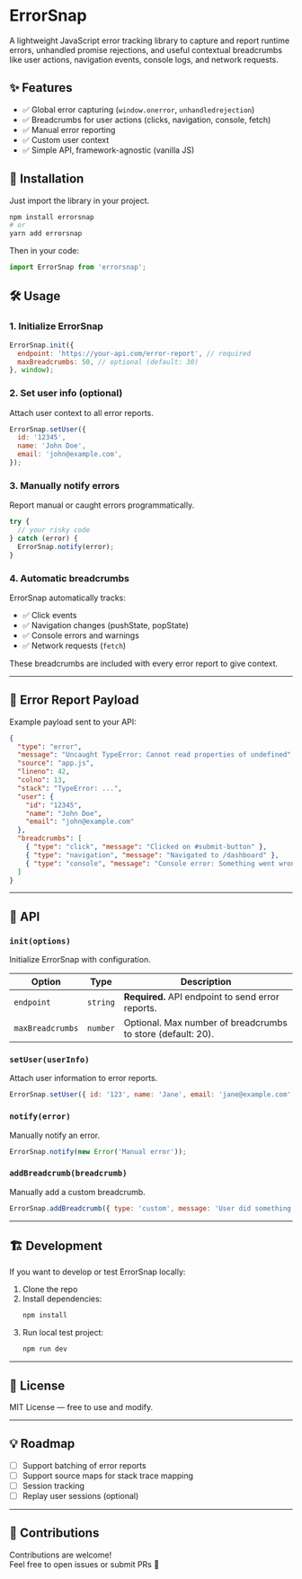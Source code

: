 # ErrorSnap

A lightweight JavaScript error tracking library to capture and report runtime errors, unhandled promise rejections, and useful contextual breadcrumbs like user actions, navigation events, console logs, and network requests.

## ✨ Features

- ✅ Global error capturing (`window.onerror`, `unhandledrejection`)
- ✅ Breadcrumbs for user actions (clicks, navigation, console, fetch)
- ✅ Manual error reporting
- ✅ Custom user context
- ✅ Simple API, framework-agnostic (vanilla JS)

## 🚀 Installation

Just import the library in your project.

```bash
npm install errorsnap
# or
yarn add errorsnap
```

Then in your code:

```javascript
import ErrorSnap from 'errorsnap';
```

## 🛠️ Usage

### 1. Initialize ErrorSnap

```javascript
ErrorSnap.init({
  endpoint: 'https://your-api.com/error-report', // required
  maxBreadcrumbs: 50, // optional (default: 30)
}, window);
```

### 2. Set user info (optional)

Attach user context to all error reports.

```javascript
ErrorSnap.setUser({
  id: '12345',
  name: 'John Doe',
  email: 'john@example.com',
});
```

### 3. Manually notify errors

Report manual or caught errors programmatically.

```javascript
try {
  // your risky code
} catch (error) {
  ErrorSnap.notify(error);
}
```

### 4. Automatic breadcrumbs

ErrorSnap automatically tracks:
- ✅ Click events
- ✅ Navigation changes (pushState, popState)
- ✅ Console errors and warnings
- ✅ Network requests (`fetch`)

These breadcrumbs are included with every error report to give context.

---

## 🧩 Error Report Payload

Example payload sent to your API:

```json
{
  "type": "error",
  "message": "Uncaught TypeError: Cannot read properties of undefined",
  "source": "app.js",
  "lineno": 42,
  "colno": 13,
  "stack": "TypeError: ...",
  "user": {
    "id": "12345",
    "name": "John Doe",
    "email": "john@example.com"
  },
  "breadcrumbs": [
    { "type": "click", "message": "Clicked on #submit-button" },
    { "type": "navigation", "message": "Navigated to /dashboard" },
    { "type": "console", "message": "Console error: Something went wrong" }
  ]
}
```

---

## 🧩 API

### `init(options)`
Initialize ErrorSnap with configuration.

| Option             | Type     | Description |
|--------------------|----------|-------------|
| `endpoint`         | `string` | **Required.** API endpoint to send error reports. |
| `maxBreadcrumbs`   | `number` | Optional. Max number of breadcrumbs to store (default: 20). |

### `setUser(userInfo)`
Attach user information to error reports.

```javascript
ErrorSnap.setUser({ id: '123', name: 'Jane', email: 'jane@example.com' });
```

### `notify(error)`
Manually notify an error.

```javascript
ErrorSnap.notify(new Error('Manual error'));
```

### `addBreadcrumb(breadcrumb)`
Manually add a custom breadcrumb.

```javascript
ErrorSnap.addBreadcrumb({ type: 'custom', message: 'User did something special' });
```

---

## 🏗️ Development

If you want to develop or test ErrorSnap locally:

1. Clone the repo
2. Install dependencies:
   ```bash
   npm install
   ```
3. Run local test project:
   ```bash
   npm run dev
   ```

---

## 📄 License

MIT License — free to use and modify.

---

## 💡 Roadmap

- [ ] Support batching of error reports
- [ ] Support source maps for stack trace mapping
- [ ] Session tracking
- [ ] Replay user sessions (optional)

---

## 🤝 Contributions

Contributions are welcome!  
Feel free to open issues or submit PRs 🚀